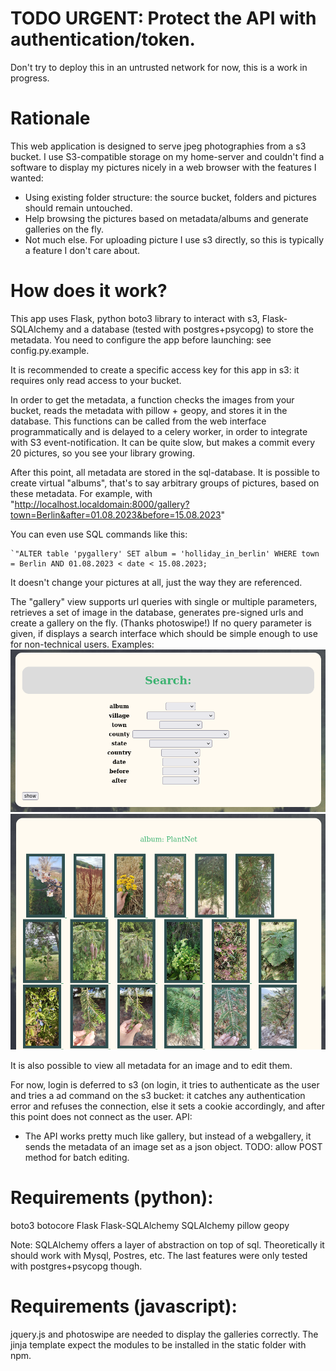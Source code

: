 #  TODO URGENT: Protect the API with authentication/token.

Don't try to deploy this in an untrusted network for now, this is a work in progress.

# Rationale 

This web application is designed to serve jpeg photographies from a s3 bucket. I use S3-compatible storage on my home-server and couldn't find a software to display my pictures nicely in a web browser with the features I wanted:
- Using existing folder structure: the source bucket, folders and pictures should remain untouched.
- Help browsing the pictures based on metadata/albums and generate galleries on the fly.
- Not much else. For uploading picture I use s3 directly, so this is typically a feature I don't care about.

# How does it work?

This app uses Flask, python boto3 library to interact with s3, Flask-SQLAlchemy and a database (tested with postgres+psycopg) to store the metadata.
You need to configure the app before launching: see config.py.example.

It is recommended to create a specific access key for this app in s3: it requires only read access to your bucket.

In order to get the metadata, a function checks the images from your bucket, reads the metadata with pillow + geopy, and stores it in the database. This functions can be called from the web interface programmatically and is delayed to a celery worker, in order to integrate with S3 event-notification. It can be quite slow, but makes
a commit every 20 pictures, so you see your library growing.

 After this point, all metadata are stored in the sql-database. It is possible to create virtual "albums", that's to say arbitrary groups of pictures, based on these 
metadata. For example, with 
"http://localhost.localdomain:8000/gallery?town=Berlin&after=01.08.2023&before=15.08.2023"

You can even use SQL commands like this:

```
`"ALTER table 'pygallery' SET album = 'holliday_in_berlin' WHERE town = Berlin AND 01.08.2023 < date < 15.08.2023;
```
It doesn't change your pictures at all, just the way they are referenced.

The "gallery" view supports url queries with single or multiple parameters, retrieves a set of image in the database, generates pre-signed urls and create a gallery on the fly. (Thanks photoswipe!) If no query parameter is given, if displays a search interface which should be simple enough to use
for non-technical users.
Examples: 
![Alt text](Screenshot_1.png)
![Alt text](Screenshot_2.png)

It is also possible to view all metadata for an image and to edit them.

For now, login is deferred to s3 (on login, it tries to authenticate as the user and tries a ad command on the s3 bucket: it catches any authentication error and refuses the connection, else it sets a cookie accordingly, and after this point does not connect as the user.
API:
- The API works pretty much like gallery, but instead of a webgallery, it sends the metadata of an image set as a json object.
TODO: allow POST method for batch editing.

# Requirements (python):


boto3
botocore
Flask
Flask-SQLAlchemy
SQLAlchemy
pillow
geopy 

Note: 
SQLAlchemy offers a layer of abstraction on top of sql. Theoretically it should work with Mysql, Postres, etc. The last features were only tested with postgres+psycopg though.

# Requirements (javascript):

jquery.js and photoswipe are needed to display the galleries correctly.
The jinja template expect the modules to be installed in the static folder with npm.
